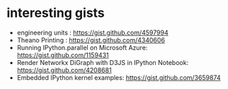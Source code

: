 # interesting gists

* engineering units : https://gist.github.com/4597994
* Theano Printing : https://gist.github.com/4340606
* Running IPython.parallel on Microsoft Azure: https://gist.github.com/1159431
* Render Networkx DiGraph with D3JS in IPython Notebook: https://gist.github.com/4208681
* Embedded IPython kernel examples: https://gist.github.com/3659874
